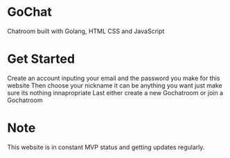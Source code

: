 # GoChat
Chatroom built with Golang, HTML CSS and JavaScript

# Get Started
Create an account inputing your email and the password you make for this website
Then choose your nickname it can be anything you want just make sure its nothing innapropriate
Last either create a new Gochatroom or join a Gochatroom


# Note
This website is in constant MVP status and getting updates regularly.
